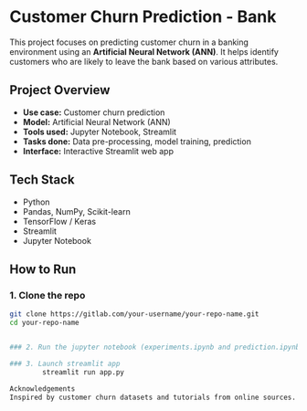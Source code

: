 #  Customer Churn Prediction - Bank

This project focuses on predicting customer churn in a banking environment using an **Artificial Neural Network (ANN)**. It helps identify customers who are likely to leave the bank based on various attributes.

##  Project Overview

-  **Use case:** Customer churn prediction
-  **Model:** Artificial Neural Network (ANN)
-  **Tools used:** Jupyter Notebook, Streamlit
-  **Tasks done:** Data pre-processing, model training, prediction
-  **Interface:** Interactive Streamlit web app

##  Tech Stack

- Python
- Pandas, NumPy, Scikit-learn
- TensorFlow / Keras
- Streamlit
- Jupyter Notebook

##  How to Run

### 1. Clone the repo
```bash
git clone https://gitlab.com/your-username/your-repo-name.git
cd your-repo-name


### 2. Run the jupyter notebook (experiments.ipynb and prediction.ipynb)

### 3. Launch streamlit app
        streamlit run app.py

Acknowledgements
Inspired by customer churn datasets and tutorials from online sources.
